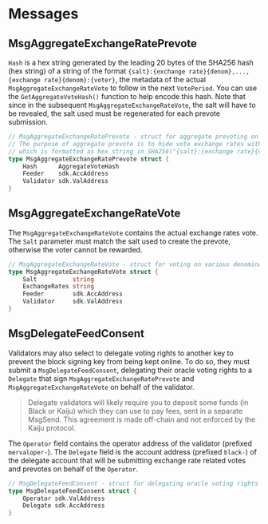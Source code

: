 <!--
order: 4
-->

# Messages

## MsgAggregateExchangeRatePrevote

`Hash` is a hex string generated by the leading 20 bytes of the SHA256 hash (hex string) of a string of the format `{salt}:{exchange rate}{denom},...,{exchange rate}{denom}:{voter}`, the metadata of the actual `MsgAggregateExchangeRateVote` to follow in the next `VotePeriod`. You can use the `GetAggregateVoteHash()` function to help encode this hash. Note that since in the subsequent `MsgAggregateExchangeRateVote`, the salt will have to be revealed, the salt used must be regenerated for each prevote submission.

```go
// MsgAggregateExchangeRatePrevote - struct for aggregate prevoting on the ExchangeRateVote.
// The purpose of aggregate prevote is to hide vote exchange rates with hash
// which is formatted as hex string in SHA256("{salt}:{exchange rate}{denom},...,{exchange rate}{denom}:{voter}")
type MsgAggregateExchangeRatePrevote struct {
	Hash      AggregateVoteHash 
	Feeder    sdk.AccAddress    
	Validator sdk.ValAddress    
}
```

## MsgAggregateExchangeRateVote

The `MsgAggregateExchangeRateVote` contains the actual exchange rates vote. The `Salt` parameter must match the salt used to create the prevote, otherwise the voter cannot be rewarded.

```go
// MsgAggregateExchangeRateVote - struct for voting on various denominations' exchange rate against USD.
type MsgAggregateExchangeRateVote struct {
	Salt          string
	ExchangeRates string
	Feeder        sdk.AccAddress 
	Validator     sdk.ValAddress 
}
```


## MsgDelegateFeedConsent

Validators may also select to delegate voting rights to another key to prevent the block signing key from being kept online. To do so, they must submit a `MsgDelegateFeedConsent`, delegating their oracle voting rights to a `Delegate` that sign `MsgAggregateExchangeRatePrevote` and `MsgAggregateExchangeRateVote` on behalf of the validator.

> Delegate validators will likely require you to deposit some funds (in Black or Kaiju) which they can use to pay fees, sent in a separate MsgSend. This agreement is made off-chain and not enforced by the Kaiju protocol.

The `Operator` field contains the operator address of the validator (prefixed `mervaloper-`). The `Delegate` field is the account address (prefixed `black-`) of the delegate account that will be submitting exchange rate related votes and prevotes on behalf of the `Operator`.

```go
// MsgDelegateFeedConsent - struct for delegating oracle voting rights to another address.
type MsgDelegateFeedConsent struct {
	Operator sdk.ValAddress 
	Delegate sdk.AccAddress 
}
```
